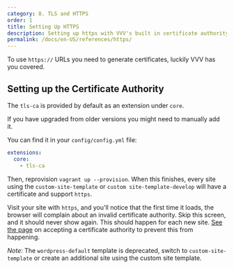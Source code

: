 ```yaml
---
category: 8. TLS and HTTPS
order: 1
title: Setting Up HTTPS
description: Setting up https with VVV's built in certificate authority
permalink: /docs/en-US/references/https/
---
```


To use `https://` URLs you need to generate certificates, luckily VVV has you covered.

## Setting up the Certificate Authority

The `tls-ca` is provided by default as an extension under `core`.

If you have upgraded from older versions you might need to manually add it.

You can find it in your `config/config.yml` file:

```yaml
extensions:
  core:
    - tls-ca
```

Then, reprovision `vagrant up --provision`. When this finishes, every site using the `custom-site-template` or `custom site-template-develop` will have a certificate and support `https`.

Visit your site with `https`, and you'll notice that the first time it loads, the browser will complain about an invalid certificate authority. Skip this screen, and it should never show again. This should happen for each new site. [See the page](trusting-ca.md) on accepting a certificate authority to prevent this from happening.

*Note:* The `wordpress-default` template is deprecated, switch to `custom-site-template` or create an additional site using the custom site template.
